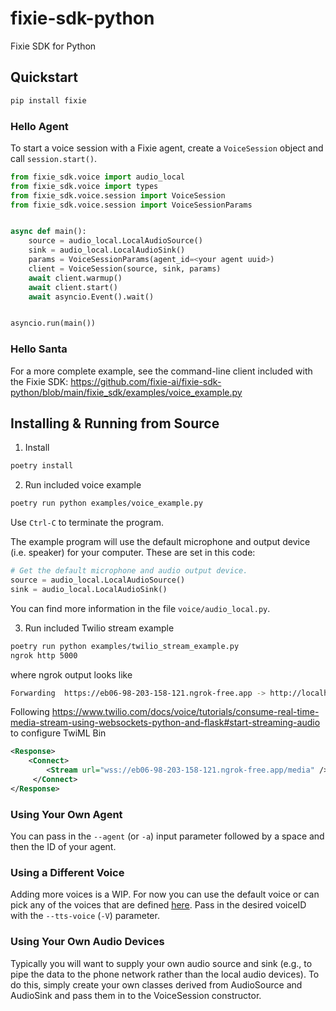 # fixie-sdk-python
Fixie SDK for Python


## Quickstart

```bash
pip install fixie
```

### Hello Agent

To start a voice session with a Fixie agent, create a `VoiceSession` object and call `session.start()`.

```python
from fixie_sdk.voice import audio_local
from fixie_sdk.voice import types
from fixie_sdk.voice.session import VoiceSession
from fixie_sdk.voice.session import VoiceSessionParams


async def main():
    source = audio_local.LocalAudioSource()
    sink = audio_local.LocalAudioSink()
    params = VoiceSessionParams(agent_id=<your agent uuid>)
    client = VoiceSession(source, sink, params)
    await client.warmup()
    await client.start()
    await asyncio.Event().wait()


asyncio.run(main())
```

### Hello Santa

For a more complete example, see the command-line client included with the Fixie SDK: https://github.com/fixie-ai/fixie-sdk-python/blob/main/fixie_sdk/examples/voice_example.py


## Installing & Running from Source

1. Install
```bash
poetry install
```

2. Run included voice example
```bash
poetry run python examples/voice_example.py
```
Use `Ctrl-C` to terminate the program.

The example program will use the default microphone and output device (i.e. speaker) for your computer. These are set in this code:

```python
# Get the default microphone and audio output device.
source = audio_local.LocalAudioSource()
sink = audio_local.LocalAudioSink()
```

You can find more information in the file `voice/audio_local.py`.

3. Run included Twilio stream example
```bash
poetry run python examples/twilio_stream_example.py
ngrok http 5000
```
where ngrok output looks like
```bash
Forwarding  https://eb06-98-203-158-121.ngrok-free.app -> http://localhost:5000
```

Following https://www.twilio.com/docs/voice/tutorials/consume-real-time-media-stream-using-websockets-python-and-flask#start-streaming-audio to configure TwiML Bin
```xml
<Response>
    <Connect>
        <Stream url="wss://eb06-98-203-158-121.ngrok-free.app/media" />
     </Connect>
</Response>
```
### Using Your Own Agent
You can pass in the `--agent` (or `-a`) input parameter followed by a space and then the ID of your agent.

### Using a Different Voice
Adding more voices is a WIP. For now you can use the default voice or can pick any of the voices that are defined [here](https://github.com/fixie-ai/hisanta.ai/blob/main/lib/config.ts). Pass in the desired voiceID with the `--tts-voice` (`-V`) parameter.

### Using Your Own Audio Devices
Typically you will want to supply your own audio source and sink (e.g., to pipe the data to the phone network rather than the local audio devices). To do this, simply create your own classes derived from AudioSource and AudioSink and pass them in to the VoiceSession constructor.
